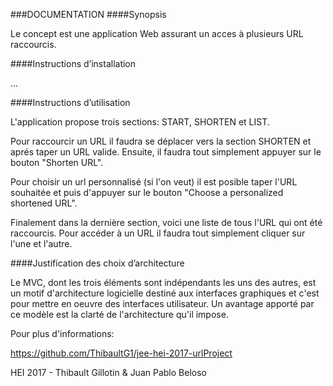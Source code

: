 ###DOCUMENTATION
####Synopsis

Le concept est une application Web assurant un acces à plusieurs URL raccourcis.

####Instructions d’installation 

...

####Instructions d’utilisation

L'application propose trois sections: START, SHORTEN et LIST. 

Pour raccourcir un URL il faudra se déplacer vers la section SHORTEN et aprés taper
un URL valide. Ensuite,  il faudra tout simplement appuyer sur le bouton "Shorten URL".

Pour choisir un url personnalisé (si l'on veut) il est posible taper l'URL souhaitée et
puis d'appuyer sur le bouton "Choose a personalized shortened URL".

Finalement dans la dernière section, voici une liste de tous l'URL qui ont été raccourcis.
Pour accéder à un URL il faudra tout simplement cliquer sur l'une et l'autre.

####Justification des choix d’architecture

Le MVC, dont les trois éléments sont indépendants les uns des autres, est un motif
d'architecture logicielle destiné aux interfaces graphiques et c'est pour 
mettre en oeuvre des interfaces utilisateur. Un avantage apporté par ce modèle est
la clarté de l'architecture qu'il impose. 
 
Pour plus d'informations:
 
 https://github.com/ThibaultG1/jee-hei-2017-urlProject
 
HEI 2017 - Thibault Gillotin & Juan Pablo Beloso
